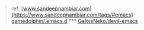 > ref:
> [www.sandeepnambiar.com](https://www.sandeepnambiar.com/tags/#emacs)
> [gamedolphin/.emacs.d](https://github.com/gamedolphin/.emacs.d)
> *** [GaloisNeko/devil-emacs](https://github.com/GaloisNeko/devil-emacs)
